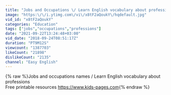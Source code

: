 ```yaml
---
title: "Jobs and Occupations \/ Learn English vocabulary about professions"
image: "https:\/\/i.ytimg.com\/vi\/x8tF2aQoukY\/hqdefault.jpg"
vid_id: "x8tF2aQoukY"
categories: "Education"
tags: ["jobs","occupations","professions"]
date: "2021-09-22T13:24:48+03:00"
vid_date: "2018-09-24T08:51:17Z"
duration: "PT9M12S"
viewcount: "1387703"
likeCount: "21898"
dislikeCount: "2135"
channel: "Easy English"
---
```

{% raw %}Jobs and occupations names / Learn English vocabulary about professions<br />Free printable resources <a rel="nofollow" target="blank" href="https://www.kids-pages.com">https://www.kids-pages.com</a>{% endraw %}

